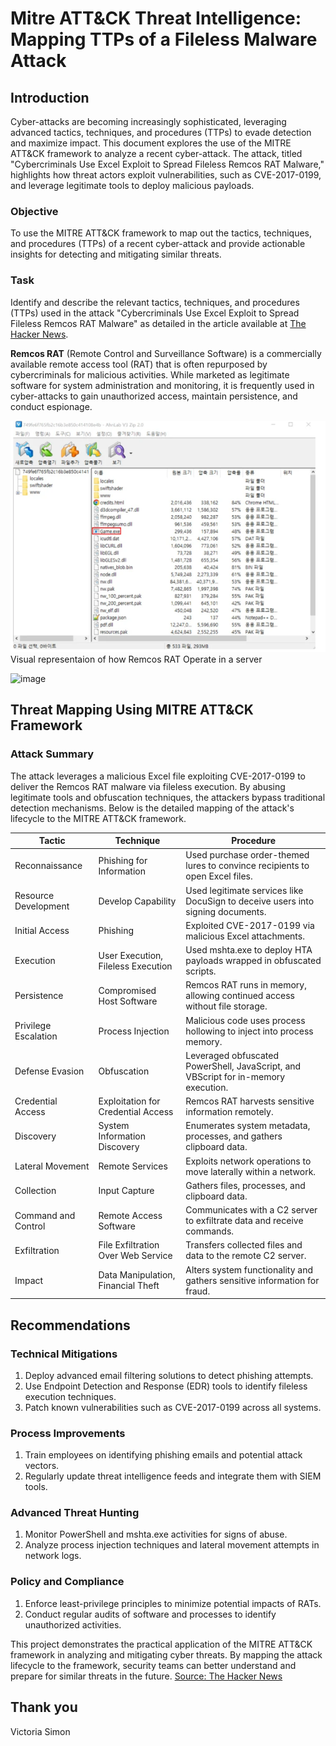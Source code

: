 # Mitre ATT&CK Threat Intelligence: Mapping TTPs of a Fileless Malware Attack

## Introduction
Cyber-attacks are becoming increasingly sophisticated, leveraging advanced tactics, techniques, and procedures (TTPs) to evade detection and maximize impact. This document explores the use of the MITRE ATT&CK framework to analyze a recent cyber-attack. The attack, titled "Cybercriminals Use Excel Exploit to Spread Fileless Remcos RAT Malware," highlights how threat actors exploit vulnerabilities, such as CVE-2017-0199, and leverage legitimate tools to deploy malicious payloads.

### Objective
To use the MITRE ATT&CK framework to map out the tactics, techniques, and procedures (TTPs) of a recent cyber-attack and provide actionable insights for detecting and mitigating similar threats.

### Task
Identify and describe the relevant tactics, techniques, and procedures (TTPs) used in the attack "Cybercriminals Use Excel Exploit to Spread Fileless Remcos RAT Malware" as detailed in the article available at [The Hacker News](https://thehackernews.com/2024/11/cybercriminals-use-excel-exploit-to.html).


**Remcos RAT** (Remote Control and Surveillance Software) is a commercially available remote access tool (RAT) that is often repurposed by cybercriminals for malicious activities. While marketed as legitimate software for system administration and monitoring, it is frequently used in cyber-attacks to gain unauthorized access, maintain persistence, and conduct espionage.

![images](https://github.com/Cybervixy/Threat-Mapping-using-Mitre-ATT-CK-Framework/blob/main/Screenshot%202025-01-22%20010220.png)
Visual representaion of how Remcos RAT Operate in a server

![image](https://github.com/user-attachments/assets/80f43805-0bef-41a2-92c4-fc2a4540dd62)


## Threat Mapping Using MITRE ATT&CK Framework

### Attack Summary
The attack leverages a malicious Excel file exploiting CVE-2017-0199 to deliver the Remcos RAT malware via fileless execution. By abusing legitimate tools and obfuscation techniques, the attackers bypass traditional detection mechanisms. Below is the detailed mapping of the attack's lifecycle to the MITRE ATT&CK framework.

| **Tactic**             | **Technique**                      | **Procedure**                                                                 |
|-------------------------|-------------------------------------|-------------------------------------------------------------------------------|
| Reconnaissance         | Phishing for Information           | Used purchase order-themed lures to convince recipients to open Excel files. |
| Resource Development   | Develop Capability                 | Used legitimate services like DocuSign to deceive users into signing documents. |
| Initial Access         | Phishing                          | Exploited CVE-2017-0199 via malicious Excel attachments.                      |
| Execution              | User Execution, Fileless Execution | Used mshta.exe to deploy HTA payloads wrapped in obfuscated scripts.         |
| Persistence            | Compromised Host Software          | Remcos RAT runs in memory, allowing continued access without file storage.    |
| Privilege Escalation   | Process Injection                  | Malicious code uses process hollowing to inject into process memory.          |
| Defense Evasion        | Obfuscation                        | Leveraged obfuscated PowerShell, JavaScript, and VBScript for in-memory execution. |
| Credential Access      | Exploitation for Credential Access | Remcos RAT harvests sensitive information remotely.                          |
| Discovery              | System Information Discovery       | Enumerates system metadata, processes, and gathers clipboard data.           |
| Lateral Movement       | Remote Services                    | Exploits network operations to move laterally within a network.              |
| Collection             | Input Capture                      | Gathers files, processes, and clipboard data.                                |
| Command and Control    | Remote Access Software             | Communicates with a C2 server to exfiltrate data and receive commands.       |
| Exfiltration           | File Exfiltration Over Web Service | Transfers collected files and data to the remote C2 server.                  |
| Impact                 | Data Manipulation, Financial Theft | Alters system functionality and gathers sensitive information for fraud.     |


## Recommendations

### Technical Mitigations
1. Deploy advanced email filtering solutions to detect phishing attempts.
2. Use Endpoint Detection and Response (EDR) tools to identify fileless execution techniques.
3. Patch known vulnerabilities such as CVE-2017-0199 across all systems.

### Process Improvements
1. Train employees on identifying phishing emails and potential attack vectors.
2. Regularly update threat intelligence feeds and integrate them with SIEM tools.

### Advanced Threat Hunting
1. Monitor PowerShell and mshta.exe activities for signs of abuse.
2. Analyze process injection techniques and lateral movement attempts in network logs.

### Policy and Compliance
1. Enforce least-privilege principles to minimize potential impacts of RATs.
2. Conduct regular audits of software and processes to identify unauthorized activities.


This project demonstrates the practical application of the MITRE ATT&CK framework in analyzing and mitigating cyber threats. By mapping the attack lifecycle to the framework, security teams can better understand and prepare for similar threats in the future. [Source: The Hacker News](https://thehackernews.com/2024/11/new-ymir-ransomware-exploits-memory-for.html)


## Thank you
Victoria Simon 
